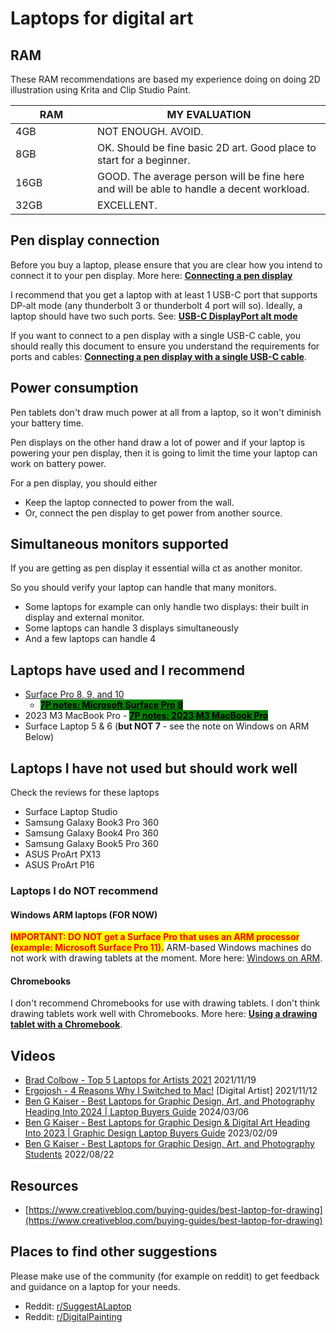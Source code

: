 # Laptops for digital art

## **RAM**&#x20;

These RAM recommendations are based my experience doing on doing 2D illustration using Krita and Clip Studio Paint.

<table><thead><tr><th width="115">RAM</th><th>MY EVALUATION</th></tr></thead><tbody><tr><td>4GB </td><td>NOT ENOUGH. AVOID.</td></tr><tr><td>8GB </td><td>OK. Should be fine basic 2D art. Good place to start for a beginner.</td></tr><tr><td>16GB</td><td>GOOD. The average person will be fine here and will be able to handle a decent workload.</td></tr><tr><td>32GB</td><td>EXCELLENT. </td></tr></tbody></table>

## Pen display connection

Before you buy a laptop, please ensure that you are clear how you intend to connect it to your pen display. More here: [**Connecting a pen display**](connections-and-cabling/connecting-a-pen-display.md)&#x20;

I recommend that you get a laptop with at least 1 USB-C port that supports DP-alt mode (any thunderbolt 3 or thunderbolt 4 port will so). Ideally, a laptop should have two such ports. See: [**USB-C DisplayPort alt mode**](pen-displays/usb-c-displayport-alt-mode.md)

If you want to connect to a pen display with a single USB-C cable, you should really this document to ensure you understand the requirements for ports and cables: [**Connecting a pen display with a single USB-C cable**](connections-and-cabling/connecting-a-pen-display-with-one-usb-c-cable.md).

## Power consumption

Pen tablets don't draw much power at all from a laptop, so it won't diminish your battery time.

Pen displays on the other hand draw a lot of power and if your laptop is powering your pen display, then it is going to limit the time your laptop can work on battery power.

For a pen display, you should either

* Keep the laptop connected to power from the wall.&#x20;
* Or, connect the pen display to get power from another source.

## Simultaneous monitors supported

If you are getting as pen display it essential willa ct as another monitor.

So you should verify your laptop can handle that many monitors.

* Some laptops for example can only handle two displays: their built in display and external monitor.
* Some laptops can handle 3 displays simultaneously
* And a few laptops can handle 4

## Laptops have used and I recommend

* [Surface Pro 8, 9, and 10](../product-info/microsoft/microsoft-surface-pro-9/) &#x20;
  * [<mark style="background-color:green;">**7P notes: Microsoft Surface Pro 8**</mark>](../product-info/microsoft/microsoft-surface-pro-9/7p-notes-microsoft-surface-pro-8.md) &#x20;
* 2023 M3 MacBook Pro - [<mark style="background-color:green;">**7P notes: 2023 M3 MacBook Pro**</mark>](../product-info/apple/7p-notes-m3-macbook-pro.md)  &#x20;
* Surface Laptop 5 & 6 (**but NOT 7** - see the note on Windows on ARM Below)&#x20;

## Laptops I have not used but should work well

Check the reviews for these laptops

* Surface Laptop Studio&#x20;
* Samsung Galaxy Book3 Pro 360&#x20;
* Samsung Galaxy Book4 Pro 360 &#x20;
* Samsung Galaxy Book5 Pro 360 &#x20;
* ASUS ProArt PX13
* ASUS ProArt P16

### Laptops I do NOT recommend

#### Windows ARM laptops (FOR NOW)

<mark style="color:red;">**IMPORTANT: DO NOT get a Surface Pro that uses an ARM processor (example: Microsoft Surface Pro 11).**</mark> ARM-based Windows machines do not work with drawing tablets at the moment. More here: [Windows on ARM](windows/windows-on-arm.md).

#### **Chromebooks**

I don't recommend Chromebooks for use with drawing tablets. I don't think drawing tablets work well with Chromebooks. More here: [**Using a drawing tablet with a Chromebook**](general/using-a-drawing-tablet-with-a-chromebook.md).

## Videos

* [Brad Colbow - Top 5 Laptops for Artists 2021](https://www.youtube.com/watch?v=U6sBdsr5sdg)  2021/11/19
* [Ergojosh - 4 Reasons Why I Switched to Mac!](https://www.youtube.com/watch?v=Q0yT-rIh\_88) \[Digital Artist] 2021/11/12&#x20;
* [Ben G Kaiser - Best Laptops for Graphic Design, Art, and Photography Heading Into 2024 | Laptop Buyers Guide](https://www.youtube.com/watch?v=JLmPaBMeMKk) 2024/03/06&#x20;
* [Ben G Kaiser - Best Laptops for Graphic Design & Digital Art Heading Into 2023 | Graphic Design Laptop Buyers Guide](https://www.youtube.com/watch?v=3zE9RetXJ8Y) 2023/02/09&#x20;
* [Ben G Kaiser - Best Laptops for Graphic Design, Art, and Photography Students](https://www.youtube.com/watch?v=0JYW0KUO0VU) 2022/08/22 &#x20;

## Resources

* [https://www.creativebloq.com/buying-guides/best-laptop-for-drawing](https://www.creativebloq.com/buying-guides/best-laptop-for-drawing)

## Places to find other suggestions

Please make use of the community (for example on reddit) to get feedback and guidance on a laptop for your needs.

* Reddit: [r/SuggestALaptop](https://www.reddit.com/r/SuggestALaptop/) &#x20;
* Reddit: [r/DigitalPainting](https://www.reddit.com/r/DigitalPainting/) &#x20;

